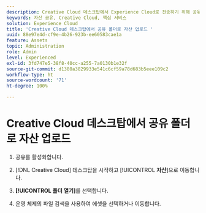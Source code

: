 ```yaml
---
description: Creative Cloud 데스크탑에서 Experience Cloud로 전송하기 위해 공유 폴더에 자산을 업로드하는 방법을 알아봅니다.
keywords: 자산 공유, Creative Cloud, 핵심 서비스
solution: Experience Cloud
title: 'Creative Cloud 데스크탑에서 공유 폴더로 자산 업로드 '
uuid: 88e97e4d-cf9e-4b26-923b-ee60583cae1a
feature: Assets
topic: Administration
role: Admin
level: Experienced
exl-id: 3fd747e5-38f8-40cc-a255-7a0130b1e32f
source-git-commit: d1380a3829933e541c6cf59a78d683b5eee109c2
workflow-type: ht
source-wordcount: '71'
ht-degree: 100%

---
```


# Creative Cloud 데스크탑에서 공유 폴더로 자산 업로드

1. 공유를 활성화합니다.

1. [!DNL Creative Cloud] 데스크탑을 시작하고 [!UICONTROL **자산**]&#x200B;으로 이동합니다.

1. **[!UICONTROL 폴더 열기]**&#x200B;를 선택합니다.

1. 운영 체제의 파일 검색을 사용하여 에셋을 선택하거나 이동합니다.
